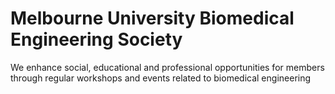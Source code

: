 # Melbourne University Biomedical Engineering Society

We enhance social, educational and professional opportunities for members through regular workshops and events related to biomedical engineering
